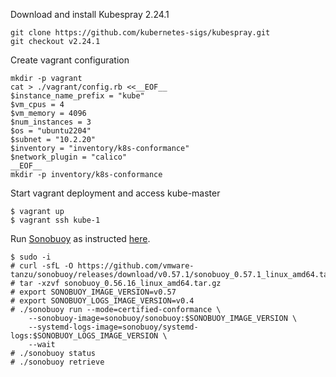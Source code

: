 Download and install Kubespray 2.24.1
```shell
git clone https://github.com/kubernetes-sigs/kubespray.git
git checkout v2.24.1
```

Create vagrant configuration

```shell
mkdir -p vagrant
cat > ./vagrant/config.rb <<__EOF__
$instance_name_prefix = "kube"
$vm_cpus = 4
$vm_memory = 4096
$num_instances = 3
$os = "ubuntu2204"
$subnet = "10.2.20"
$inventory = "inventory/k8s-conformance"
$network_plugin = "calico"
__EOF__
mkdir -p inventory/k8s-conformance
```

Start vagrant deployment and access kube-master
```shell
$ vagrant up
$ vagrant ssh kube-1
```

Run [Sonobuoy](https://github.com/heptio/sonobuoy) as instructed [here](https://github.com/cncf/k8s-conformance/blob/master/instructions.md).

```shell
$ sudo -i
# curl -sfL -O https://github.com/vmware-tanzu/sonobuoy/releases/download/v0.57.1/sonobuoy_0.57.1_linux_amd64.tar.gz
# tar -xzvf sonobuoy_0.56.16_linux_amd64.tar.gz
# export SONOBUOY_IMAGE_VERSION=v0.57
# export SONOBUOY_LOGS_IMAGE_VERSION=v0.4
# ./sonobuoy run --mode=certified-conformance \
    --sonobuoy-image=sonobuoy/sonobuoy:$SONOBUOY_IMAGE_VERSION \
    --systemd-logs-image=sonobuoy/systemd-logs:$SONOBUOY_LOGS_IMAGE_VERSION \
    --wait
# ./sonobuoy status
# ./sonobuoy retrieve
```

